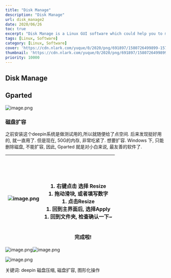 ```yaml
---
title: "Disk Manage"
description: "Disk Manage"
url: disk_manage2
date: 2020/06/26
toc: true
excerpt: "Disk Manage is a Linux GUI software which could help you to manage the Disk easily."
tags: [Linux, Software]
category: [Linux, Software]
cover: 'https://cdn.nlark.com/yuque/0/2020/png/691897/1580726499899-157ae6cb-1cc8-4676-80e1-5b292e750ac5.png#align=left&display=inline&height=566&name=image.png&originHeight=566&originWidth=1064&size=84537&status=done&style=none&width=1064'
thumbnail: 'https://cdn.nlark.com/yuque/0/2020/png/691897/1580726499899-157ae6cb-1cc8-4676-80e1-5b292e750ac5.png#align=left&display=inline&height=566&name=image.png&originHeight=566&originWidth=1064&size=84537&status=done&style=none&width=1064'
priority: 10000
---
```


## Disk Manage


<a name="GCwmO"></a>
## Gparted
![image.png](https://cdn.nlark.com/yuque/0/2020/png/691897/1580726499899-157ae6cb-1cc8-4676-80e1-5b292e750ac5.png#align=left&display=inline&height=566&name=image.png&originHeight=566&originWidth=1064&size=84537&status=done&style=none&width=1064)
<a name="6o3II"></a>
### 磁盘扩容

之前安装这个deepin系统是做测试用的,所以就随便给了点空间. 后来发现挺好用的, 就一直用了. 但是现在, 50G的内存, 非常吃紧了. 想要扩容. Windows 下, 只能删除磁盘, 不能扩容, 因此, Gparted 就是对小白来说, 最友善的软件了.

| ![image.png](https://cdn.nlark.com/yuque/0/2020/png/691897/1580726681129-bbf1292f-02ec-430d-97d6-30ad204ea68c.png#align=left&display=inline&height=329&name=image.png&originHeight=390&originWidth=426&size=36105&status=done&style=none&width=359) | <br /><br /><br /><br />1. 右键点击 选择 Resize<br />1. 拖动滑块, 或者填写数字<br />1. 点击Resize<br />1. 回到主界面后, 选择Apply<br />1. 回到文件夹, 检查确认一下~<br /><br /><br />       完成啦! |
| --- | --- |



![image.png](https://cdn.nlark.com/yuque/0/2020/png/691897/1580726773602-324453b6-daaa-4f8b-8974-f4613398bfe0.png#align=left&display=inline&height=205&name=image.png&originHeight=330&originWidth=569&size=26753&status=done&style=none&width=353)![image.png](https://cdn.nlark.com/yuque/0/2020/png/691897/1580726735903-383cc9c6-9145-4b67-bb30-391fac844789.png#align=left&display=inline&height=205&name=image.png&originHeight=331&originWidth=587&size=30171&status=done&style=none&width=364)

![image.png](https://cdn.nlark.com/yuque/0/2020/png/691897/1580726815513-60343ced-c1b7-4109-8a24-1ce8538df9e0.png#align=left&display=inline&height=402&name=image.png&originHeight=605&originWidth=1083&size=108657&status=done&style=none&width=720)



关键词: deepin 磁盘压缩, 磁盘扩容, 图形化操作
